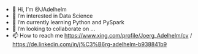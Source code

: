 - 👋 Hi, I’m @JAdelhelm
- 👀 I’m interested in Data Science
- 🌱 I’m currently learning Python and PySpark
- 💞️ I’m looking to collaborate on ...
- 📫 How to reach me https://www.xing.com/profile/Joerg_Adelhelm/cv / https://de.linkedin.com/in/j%C3%B6rg-adelhelm-b938841b9


<!---
JAdelhelm/JAdelhelm is a ✨ special ✨ repository because its `README.md` (this file) appears on your GitHub profile.
You can click the Preview link to take a look at your changes.
--->
